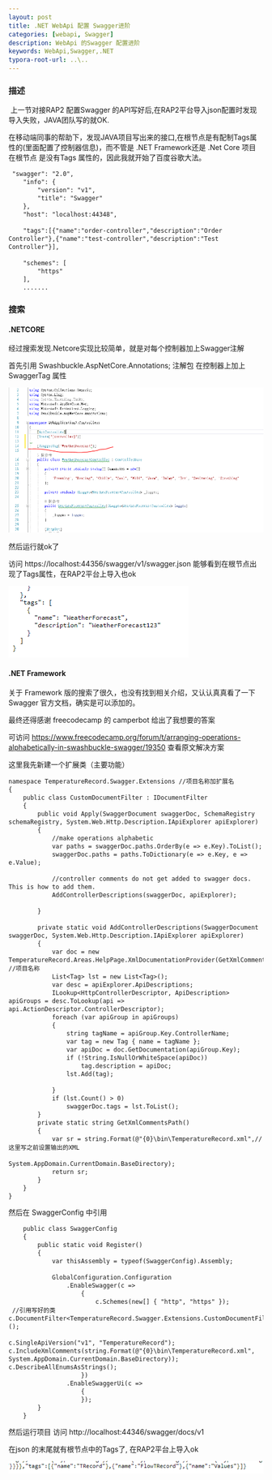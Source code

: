 ```yaml
---
layout: post
title: .NET WebApi 配置 Swagger进阶
categories: [webapi, Swagger]
description: WebApi 的Swagger 配置进阶
keywords: WebApi,Swagger,.NET 
typora-root-url: ..\..
---
```


###   描述

​       上一节对接RAP2   配置Swagger 的API写好后,在RAP2平台导入json配置时发现导入失败，JAVA团队写的就OK.

在移动端同事的帮助下，发现JAVA项目写出来的接口,在根节点是有配制Tags属性的(里面配置了控制器信息)，而不管是 .NET Framework还是 .Net Core 项目 在根节点 是没有Tags 属性的，因此我就开始了百度谷歌大法。

```
 "swagger": "2.0",
    "info": {
        "version": "v1",
        "title": "Swagger"
    },
    "host": "localhost:44348",
    
    "tags":[{"name":"order-controller","description":"Order Controller"},{"name":"test-controller","description":"Test Controller"}],
    
    "schemes": [
        "https"
    ],
    .......
```

### 搜索

#### .NETCORE

经过搜索发现.Netcore实现比较简单，就是对每个控制器加上Swagger注解

首先引用  Swashbuckle.AspNetCore.Annotations;  注解包 在控制器上加上 SwaggerTag 属性

![](/images/blog/Swagger/2SwaggerCore.PNG)

然后运行就ok了

访问 https://localhost:44356/swagger/v1/swagger.json  能够看到在根节点出现了Tags属性，在RAP2平台上导入也ok

![](/images/blog/Swagger/2Tagscore.PNG)

#### .NET Framework

关于 Framework 版的搜索了很久，也没有找到相关介绍，又认认真真看了一下Swagger 官方文档，确实是可以添加的。

最终还得感谢  freecodecamp  的 camperbot 给出了我想要的答案

可访问 https://www.freecodecamp.org/forum/t/arranging-operations-alphabetically-in-swashbuckle-swagger/19350 查看原文解决方案

这里我先新建一个扩展类（主要功能）

```
namespace TemperatureRecord.Swagger.Extensions //项目名称加扩展名
{
    public class CustomDocumentFilter : IDocumentFilter
    {
        public void Apply(SwaggerDocument swaggerDoc, SchemaRegistry schemaRegistry, System.Web.Http.Description.IApiExplorer apiExplorer)
        {
            //make operations alphabetic
            var paths = swaggerDoc.paths.OrderBy(e => e.Key).ToList();
            swaggerDoc.paths = paths.ToDictionary(e => e.Key, e => e.Value);

            //controller comments do not get added to swagger docs. This is how to add them.
            AddControllerDescriptions(swaggerDoc, apiExplorer);

        }

        private static void AddControllerDescriptions(SwaggerDocument swaggerDoc, System.Web.Http.Description.IApiExplorer apiExplorer)
        {
            var doc = new TemperatureRecord.Areas.HelpPage.XmlDocumentationProvider(GetXmlCommentsPath());
//项目名称
            List<Tag> lst = new List<Tag>();
            var desc = apiExplorer.ApiDescriptions;
            ILookup<HttpControllerDescriptor, ApiDescription> apiGroups = desc.ToLookup(api => api.ActionDescriptor.ControllerDescriptor);
            foreach (var apiGroup in apiGroups)
            {
                string tagName = apiGroup.Key.ControllerName;
                var tag = new Tag { name = tagName };
                var apiDoc = doc.GetDocumentation(apiGroup.Key);
                if (!String.IsNullOrWhiteSpace(apiDoc))
                    tag.description = apiDoc;
                lst.Add(tag);

            }
            if (lst.Count() > 0)
                swaggerDoc.tags = lst.ToList();
        }
        private static string GetXmlCommentsPath()
        {
            var sr = string.Format(@"{0}\bin\TemperatureRecord.xml",//这里写之前设置输出的XML
                                                  System.AppDomain.CurrentDomain.BaseDirectory);
            return sr;
        }
    }
}
```

然后在 SwaggerConfig 中引用

```
    public class SwaggerConfig
    {
        public static void Register()
        {
            var thisAssembly = typeof(SwaggerConfig).Assembly;

            GlobalConfiguration.Configuration
                .EnableSwagger(c =>
                    {
                        c.Schemes(new[] { "http", "https" });
 //引用写好的类                         c.DocumentFilter<TemperatureRecord.Swagger.Extensions.CustomDocumentFilter>(); 
                    
c.SingleApiVersion("v1", "TemperatureRecord");
c.IncludeXmlComments(string.Format(@"{0}\bin\TemperatureRecord.xml",                                          System.AppDomain.CurrentDomain.BaseDirectory));
c.DescribeAllEnumsAsStrings();
                    })
                .EnableSwaggerUi(c =>
                    {
                    });
        }
    }
```

然后运行项目 访问 http://localhost:44346/swagger/docs/v1

在json 的末尾就有根节点中的Tags了, 在RAP2平台上导入ok

![](/images/blog/Swagger/2TAGSF.PNG)

